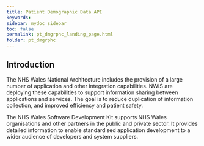 ```yaml
---
title: Patient Demographic Data API
keywords: 
sidebar: mydoc_sidebar
toc: false
permalink: pt_dmgrphc_landing_page.html
folder: pt_dmgrphc
---
```


## Introduction 

The NHS Wales National Architecture includes the
provision of a large number of application and other integration capabilities. NWIS are deploying these capabilities to support information sharing between applications and services. The goal is to reduce duplication of information collection, and improved efficiency and patient safety. 

The NHS Wales Software Development Kit supports NHS Wales organisations and other partners in the public and private sector. It provides detailed information to enable standardised application development to a wider audience of developers and system suppliers. 
